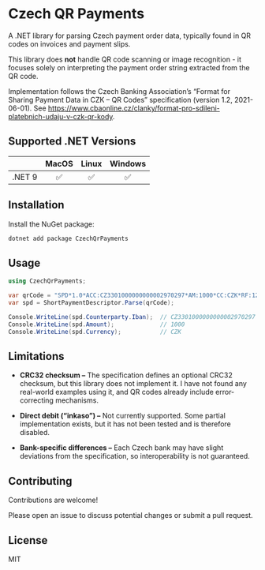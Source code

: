 # Czech QR Payments

A .NET library for parsing Czech payment order data, typically found in QR codes on invoices and payment slips.

This library does **not** handle QR code scanning or image recognition - it focuses solely on interpreting the payment order string extracted from the QR code.

Implementation follows the Czech Banking Association’s “Format for Sharing Payment Data in CZK – QR Codes” specification (version 1.2, 2021-06-01). See https://www.cbaonline.cz/clanky/format-pro-sdileni-platebnich-udaju-v-czk-qr-kody.

## Supported .NET Versions

|        | MacOS | Linux | Windows |
| ------ | :---: | :---: | :-----: |
| .NET 9 | ✅    | ✅     | ✅      |

## Installation

Install the NuGet package:

```sh
dotnet add package CzechQrPayments
```

## Usage

```cs
using CzechQrPayments;

var qrCode = "SPD*1.0*ACC:CZ3301000000000002970297*AM:1000*CC:CZK*RF:1234*X-VS:456*PT:IP";
var spd = ShortPaymentDescriptor.Parse(qrCode);

Console.WriteLine(spd.Counterparty.Iban);  // CZ3301000000000002970297
Console.WriteLine(spd.Amount);             // 1000
Console.WriteLine(spd.Currency);           // CZK
```

## Limitations

* **CRC32 checksum –** The specification defines an optional CRC32 checksum, but this library does not implement it. I have not found any real-world examples using it, and QR codes already include error-correcting mechanisms.

* **Direct debit (“inkaso”) –** Not currently supported. Some partial implementation exists, but it has not been tested and is therefore disabled.

* **Bank-specific differences –** Each Czech bank may have slight deviations from the specification, so interoperability is not guaranteed.

## Contributing

Contributions are welcome!

Please open an issue to discuss potential changes or submit a pull request.

## License

MIT